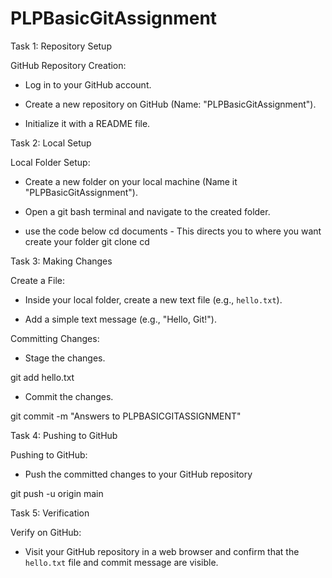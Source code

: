 # PLPBasicGitAssignment
Task 1: Repository Setup

 GitHub Repository Creation:

  - Log in to your GitHub account.

  - Create a new repository on GitHub (Name: "PLPBasicGitAssignment").

  - Initialize it with a README file.



Task 2: Local Setup

 Local Folder Setup:

  - Create a new folder on your local machine (Name it "PLPBasicGitAssignment").

  - Open a git bash terminal and navigate to the created folder.
  - use the code below
   cd documents - This directs you to where you want create your folder 
   git clone 
   cd

Task 3: Making Changes

 Create a File:

  - Inside your local folder, create a new text file (e.g., `hello.txt`).

  - Add a simple text message (e.g., "Hello, Git!").

 Committing Changes:

  - Stage the changes.

   git add hello.txt

  - Commit the changes.

  git commit -m "Answers to PLPBASICGITASSIGNMENT"

Task 4: Pushing to GitHub

 Pushing to GitHub:

  - Push the committed changes to your GitHub repository

   git push -u origin main

Task 5: Verification

 Verify on GitHub:

  - Visit your GitHub repository in a web browser and confirm that the `hello.txt` file and commit message are visible.